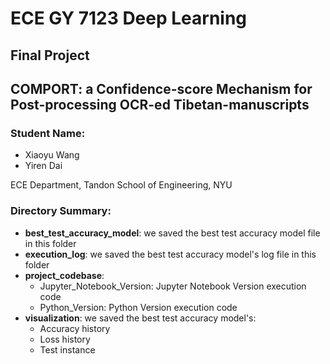 # **ECE GY 7123 Deep Learning**

## Final Project
## **COMPORT**: a Confidence-score Mechanism for Post-processing OCR-ed Tibetan-manuscripts


### Student Name:


*   Xiaoyu Wang
*   Yiren Dai

ECE Department, Tandon School of Engineering, NYU

### Directory Summary:

- **best_test_accuracy_model**: we saved the best test accuracy model file in this folder
- **execution_log**: we saved the best test accuracy model's log file in this folder
- **project_codebase**:
  - Jupyter_Notebook_Version: Jupyter Notebook Version execution code
  - Python_Version: Python Version execution code
- **visualization**: we saved the best test accuracy model's:
  - Accuracy history
  - Loss history
  - Test instance
